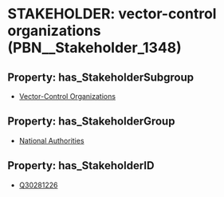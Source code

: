 # STAKEHOLDER: __vector-control organizations__ (PBN__Stakeholder_1348)

## Property: has_StakeholderSubgroup

* [Vector-Control Organizations](PBN__StakeholderSubgroup_125)

## Property: has_StakeholderGroup

* [National Authorities](PBN__StakeholderGroup_7)

## Property: has_StakeholderID

* [Q30281226](Q30281226)

